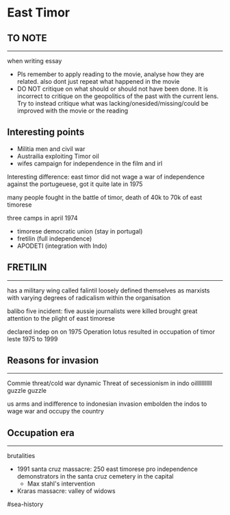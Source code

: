 # East Timor
## TO NOTE
---
when writing essay
- Pls remember to apply reading to the movie, analyse how they are related. also dont just repeat what happened in the movie
- DO NOT critique on what should or should not have been done. It is incorrect to critique on the geopolitics of the past with the current lens. Try to instead critique what was lacking/onesided/missing/could be improved with the movie or the reading
## Interesting points
- Militia men and civil war
- Austrailia exploiting Timor oil
- wifes campaign for independence in the film and irl

Interesting difference: east timor did not wage a war of independence against the portugeuese, got it quite late in 1975

many people fought in the battle of timor, death of 40k to 70k of east timorese

three camps in april 1974
- timorese democratic union (stay in portugal)
- fretilin (full independence)
- APODETI (integration with Indo)

## FRETILIN
---
has a military wing called falintil
loosely defined themselves as marxists with varying degrees of radicalism within the organisation

balibo five incident: 
five aussie journalists were killed 
brought great attention to the plight of east timorese 

declared indep on on 1975
Operation lotus resulted in occupation of timor leste 1975 to 1999

## Reasons for invasion
---
Commie threat/cold war dynamic
Threat of secessionism in indo
oilllllllllll guzzle guzzle

us arms and indifference to indonesian invasion embolden the indos to wage war and occupy the country

## Occupation era
---
brutalities
- 1991 santa cruz massacre: 250 east timorese pro independence demonstrators in the santa cruz cemetery in the capital
	- Max stahl's intervention
- Kraras massacre: valley of widows

#sea-history 